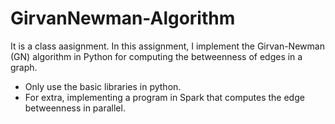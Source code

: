 # GirvanNewman-Algorithm
It is a class aasignment. 
In this assignment, I implement the Girvan-Newman (GN) algorithm in Python for computing the betweenness of edges in a graph. 
* Only use the basic libraries in python.
* For extra, implementing a program in Spark that computes the edge betweenness in parallel.
